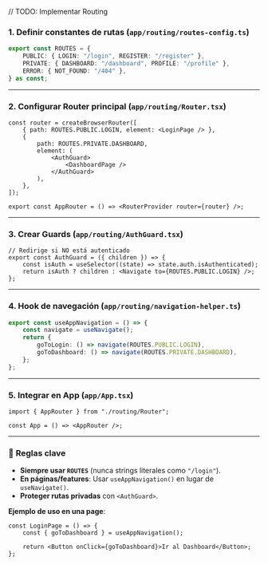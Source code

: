 // TODO: Implementar Routing

### 1. **Definir constantes de rutas** (`app/routing/routes-config.ts`)

```typescript
export const ROUTES = {
    PUBLIC: { LOGIN: "/login", REGISTER: "/register" },
    PRIVATE: { DASHBOARD: "/dashboard", PROFILE: "/profile" },
    ERROR: { NOT_FOUND: "/404" },
} as const;
```

---

### 2. **Configurar Router principal** (`app/routing/Router.tsx`)

```tsx
const router = createBrowserRouter([
    { path: ROUTES.PUBLIC.LOGIN, element: <LoginPage /> },
    {
        path: ROUTES.PRIVATE.DASHBOARD,
        element: (
            <AuthGuard>
                <DashboardPage />
            </AuthGuard>
        ),
    },
]);

export const AppRouter = () => <RouterProvider router={router} />;
```

---

### 3. **Crear Guards** (`app/routing/AuthGuard.tsx`)

```tsx
// Redirige si NO está autenticado
export const AuthGuard = ({ children }) => {
    const isAuth = useSelector((state) => state.auth.isAuthenticated);
    return isAuth ? children : <Navigate to={ROUTES.PUBLIC.LOGIN} />;
};
```

---

### 4. **Hook de navegación** (`app/routing/navigation-helper.ts`)

```typescript
export const useAppNavigation = () => {
    const navigate = useNavigate();
    return {
        goToLogin: () => navigate(ROUTES.PUBLIC.LOGIN),
        goToDashboard: () => navigate(ROUTES.PRIVATE.DASHBOARD),
    };
};
```

---

### 5. **Integrar en App** (`app/App.tsx`)

```tsx
import { AppRouter } from "./routing/Router";

const App = () => <AppRouter />;
```

---

### 📌 **Reglas clave**

-   **Siempre usar `ROUTES`** (nunca strings literales como `"/login"`).
-   **En páginas/features**: Usar `useAppNavigation()` en lugar de `useNavigate()`.
-   **Proteger rutas privadas** con `<AuthGuard>`.

**Ejemplo de uso en una page**:

```tsx
const LoginPage = () => {
    const { goToDashboard } = useAppNavigation();

    return <Button onClick={goToDashboard}>Ir al Dashboard</Button>;
};
```
